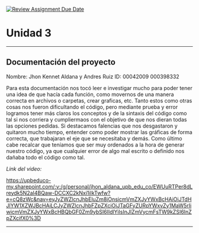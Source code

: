 [![Review Assignment Due Date](https://classroom.github.com/assets/deadline-readme-button-22041afd0340ce965d47ae6ef1cefeee28c7c493a6346c4f15d667ab976d596c.svg)](https://classroom.github.com/a/WQjBwS08)
# Unidad 3
---
## Documentación del proyecto
Nombre:  Jhon Kennet Aldana y Andres Ruiz
ID:        00042009            000398332

 
Para esta documentación nos tocó leer e investigar mucho para poder tener una idea de que hacía cada función, como movernos de una manera correcta en archivos o carpetas, crear graficas, etc. Tanto estos como otras cosas nos fueron dificultando el código, pero mediante prueba y error logramos tener más claros los conceptos y de la sintaxis del código como tal si nos corriera y cumpliermaos con el objetivo de que nos dieran todas las opciones pedidas. Si destacamos falencias que nos desgastaron y quitaron mucho tiempo, entender como poder mostrar las gráficas de forma correcta, que trabajaran el eje que se necesitaba y demás. Como último cabe recalcar que teníamos que ser muy ordenados a la hora de generar nuestro código, ya que cualquier error de algo mal escrito o definido nos dañaba todo el código como tal. 


*Link del video:*

https://upbeduco-my.sharepoint.com/:v:/g/personal/jhon_aldana_upb_edu_co/EWUuRTPer8dLreydk5N2aI4BQaw-DCCXC2kNxi1iIkTwfw?e=cQ8zWc&nav=eyJyZWZlcnJhbEluZm8iOnsicmVmZXJyYWxBcHAiOiJTdHJlYW1XZWJBcHAiLCJyZWZlcnJhbFZpZXciOiJTaGFyZURpYWxvZy1MaW5rIiwicmVmZXJyYWxBcHBQbGF0Zm9ybSI6IldlYiIsInJlZmVycmFsTW9kZSI6InZpZXcifX0%3D

---
